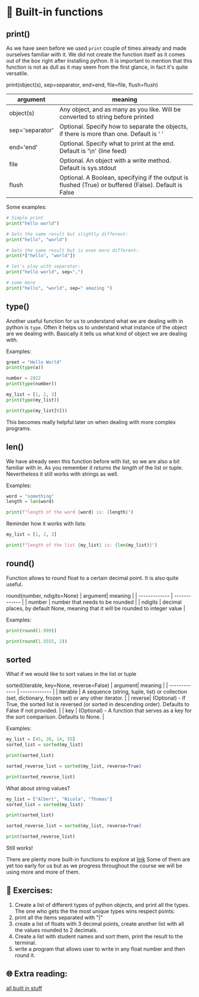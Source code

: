 
# 🐍 Built-in functions

## print()

As we have seen before we used `print` couple of times already and made ourselves familiar with it. We did not create the function itself as it comes out of the box right after installing python. It is important to mention that this function is not as dull as it may seem from the first glance, in fact it's quite versatile.

print(object(s), sep=separator, end=end, file=file, flush=flush)

| argument| meaning |
| ------------- | ------------- |
| object(s)  | Any object, and as many as you like. Will be converted to string before printed  |
| sep='separator'  | Optional. Specify how to separate the objects, if there is more than one. Default is ' '  |
| end='end' | Optional. Specify what to print at the end. Default is '\n' (line feed)  |
| file  | Optional. An object with a write method. Default is sys.stdout  |
| flush  | Optional. A Boolean, specifying if the output is flushed (True) or buffered (False). Default is False  |

Some examples:
```python
# Simple print
print("hello world")

# Gets the same result but slightly different:
print("hello", "world")

# Gets the same result but is even more different:
print(*["hello", "world"])

# let's play with separator:
print("hello world", sep=",")

# some more
print("hello", "world", sep=" amazing ")
```

## type()

Another useful function for us to understand what we are dealing with in python is `type`. Often it helps us to understand what instance of the object are we dealing with. Basically it tells us what kind of object we are dealing with.

Examples:
```python
greet = "Hello World"
print(type(a))

number = 2022
print(type(number))

my_list = [1, 2, 3]
print(type(my_list))

print(type(my_list[0]))
```

This becomes really helpful later on when dealing with more complex programs.

## len()

We have already seen this function before with list, so we are also a bit familiar with in. As you remember _it returns the length_ of the list or tuple.
Nevertheless it still works with strings as well. 

Examples:
```python
word = "something"
length = len(word)

print(f"length of the word {word} is: {length}")
```

Reminder how it works with lists:

```python
my_list = [1, 2, 3]

print(f"length of the list {my_list} is: {len(my_list)}")
```

## round()

Function allows to round float to a certain decimal point. It is also quite useful.

round(number, ndigits=None)
| argument| meaning |
| ------------- | ------------- |
| number  | number that needs to be rounded  |
| ndigits  | decimal places, by default None, meaning that it will be rounded to integer value  |


Examples:

```python
print(round(1.999))

print(round(1.5555, 2))
```

## sorted

What if we would like to sort values in the list or tuple

sorted(iterable, key=None, reverse=False)
| argument| meaning |
| ------------- | ------------- |
| iterable | A sequence (string, tuple, list) or collection (set, dictionary, frozen set) or any other iterator.  |
| reverse| (Optional) - If True, the sorted list is reversed (or sorted in descending order). Defaults to False if not provided.  |
| key | (Optional) - A function that serves as a key for the sort comparison. Defaults to None.  |


Examples:
```python
my_list = [45, 20, 14, 55]
sorted_list = sorted(my_list)

print(sorted_list)

sorted_reverse_list = sorted(my_list, reverse=True)

print(sorted_reverse_list)
```

What about string values?

```python
my_list = ["Albert", "Nicola", "Thomas"]
sorted_list = sorted(my_list)

print(sorted_list)

sorted_reverse_list = sorted(my_list, reverse=True)

print(sorted_reverse_list)
```

Still works!


There are plenty more built-in functions to explore at [link](https://docs.python.org/3/library/functions.html) Some of them are yet too early for us but as we progress throughout the course we will be using more and more of them.

## 🧠 Exercises:

1. Create a list of different types of python objects, and print all the types. The one who gets the the most unique types wins respect points:
1. print all the items separated with "|"
1. create a list of floats with 3 decimal points, create another list with all the values rounded to 2 decimals.
1. Create a list with student names and sort them, print the result to the terminal.
1. write a program that allows user to write in any float number and then round it.


## 🌐  Extra reading:
[all built in stuff](https://www.programiz.com/python-programming/methods/built-in)

